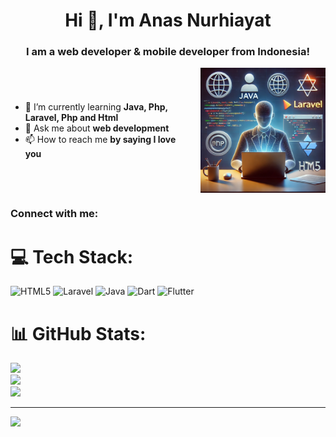 <h1 align="center">Hi 👋, I'm Anas Nurhiayat</h1>
<h3 align="center">I am a web developer & mobile developer from Indonesia!</h3>

<div style="display: flex; align-items: center;">
    <div style="flex: 1;">
        <ul>
            <li>🌱 I’m currently learning <strong>Java, Php, Laravel, Php and Html</strong></li>
            <li>💬 Ask me about <strong>web development</strong></li>
            <li>📫 How to reach me <strong>by saying I love you</strong></li>
        </ul>
    </div>
    <img src="develop.png" alt="Developer Image" width="200" style="margin-left: 20px;">
</div>

<h3 align="left">Connect with me:</h3>
<p align="left">
</p>

# 💻 Tech Stack:
![HTML5](https://img.shields.io/badge/html5-%23E34F26.svg?style=for-the-badge&logo=html5&logoColor=white) 
![Laravel](https://img.shields.io/badge/laravel-%23FF2D20.svg?style=for-the-badge&logo=laravel&logoColor=white) 
![Java](https://img.shields.io/badge/java-%23ED8B00.svg?style=for-the-badge&logo=openjdk&logoColor=white) 
![Dart](https://img.shields.io/badge/dart-%230175C2.svg?style=for-the-badge&logo=dart&logoColor=white) 
![Flutter](https://img.shields.io/badge/Flutter-%2302569B.svg?style=for-the-badge&logo=Flutter&logoColor=white)

# 📊 GitHub Stats:
![](https://github-readme-stats.vercel.app/api?username=anasnh23&theme=dark&hide_border=false&include_all_commits=false&count_private=false)<br/>
![](https://github-readme-streak-stats.herokuapp.com/?user=anasnh23&theme=dark&hide_border=false)<br/>
![](https://github-readme-stats.vercel.app/api/top-langs/?username=anasnh23&theme=dark&hide_border=false&include_all_commits=false&count_private=false&layout=compact)

---

[![](https://visitcount.itsvg.in/api?id=anasnh23&icon=0&color=0)](https://visitcount.itsvg.in)

